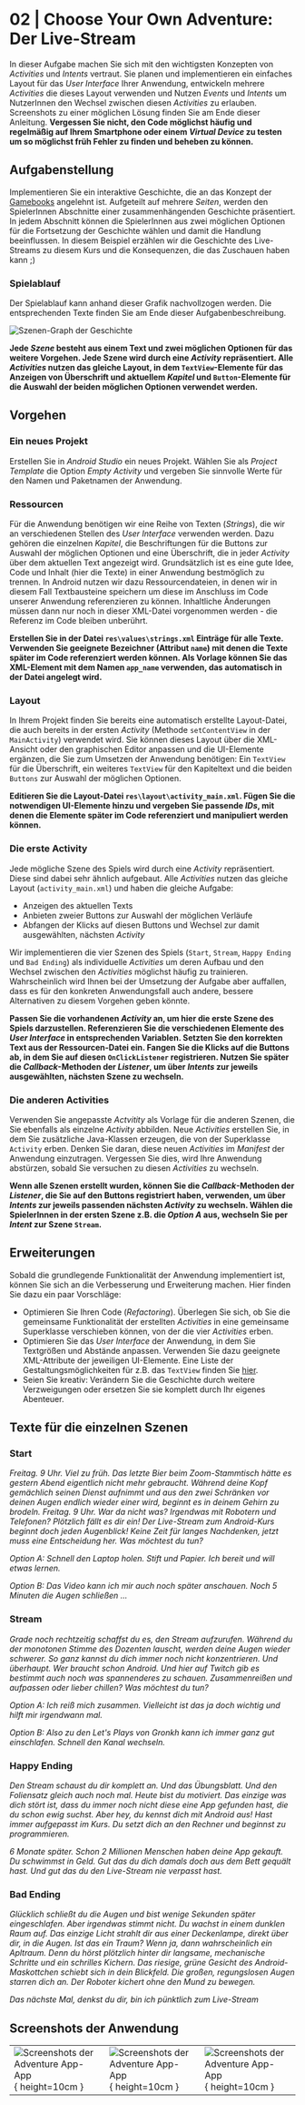 # 02 | Choose Your Own Adventure: Der Live-Stream

In dieser Aufgabe machen Sie sich mit den wichtigsten Konzepten von *Activities* und *Intents* vertraut. Sie planen und implementieren ein einfaches Layout für das *User Interface* Ihrer Anwendung, entwickeln mehrere *Activities* die dieses Layout verwenden und Nutzen *Events* und *Intents* um NutzerInnen den Wechsel zwischen diesen *Activities* zu erlauben. Screenshots zu einer möglichen Lösung finden Sie am Ende dieser Anleitung. **Vergessen Sie nicht, den Code möglichst häufig und regelmäßig auf Ihrem Smartphone oder einem *Virtual Device* zu testen um so möglichst früh Fehler zu finden und beheben zu können.**

## Aufgabenstellung

Implementieren Sie ein interaktive Geschichte, die an das Konzept der [Gamebooks](https://en.wikipedia.org/wiki/Gamebook) angelehnt ist. Aufgeteilt auf mehrere *Seiten*, werden den SpielerInnen Abschnitte einer zusammenhängenden Geschichte präsentiert. In jedem Abschnitt können die SpielerInnen aus zwei möglichen Optionen für die Fortsetzung der Geschichte wählen und damit die Handlung beeinflussen. In diesem Beispiel erzählen wir die Geschichte des Live-Streams zu diesem Kurs und die Konsequenzen, die das Zuschauen haben kann ;)

### Spielablauf

Der Spielablauf kann anhand dieser Grafik nachvollzogen werden. Die entsprechenden Texte finden Sie am Ende dieser Aufgabenbeschreibung. 

![Szenen-Graph der Geschichte](./docs/scene-graph.png "Mögliche Wege durch die Geschichte")

**Jede *Szene* besteht aus einem Text und zwei möglichen Optionen für das weitere Vorgehen. Jede Szene wird durch eine *Activity* repräsentiert. Alle *Activities* nutzen das gleiche Layout, in dem `TextView`-Elemente für das Anzeigen von Überschrift und aktuellem *Kapitel* und  `Button`-Elemente für die Auswahl der beiden möglichen Optionen verwendet werden.**  

## Vorgehen

### Ein neues Projekt

Erstellen Sie in *Android Studio* ein neues Projekt. Wählen Sie als *Project Template* die Option *Empty Activity* und vergeben Sie sinnvolle Werte für den Namen und Paketnamen der Anwendung. 

### Ressourcen

Für die Anwendung benötigen wir eine Reihe von Texten (*Strings*), die wir an verschiedenen Stellen des *User Interface* verwenden werden. Dazu gehören die einzelnen *Kapitel*, die Beschriftungen für die Buttons zur Auswahl der möglichen Optionen und eine Überschrift, die in jeder *Activity* über dem aktuellen Text angezeigt wird. Grundsätzlich ist es eine gute Idee, Code und Inhalt (hier die Texte) in einer Anwendung bestmöglich zu trennen. In Android nutzen wir dazu Ressourcendateien, in denen wir in diesem Fall Textbausteine speichern um diese im Anschluss im Code unserer Anwendung referenzieren zu können. Inhaltliche Änderungen müssen dann nur noch in dieser XML-Datei vorgenommen werden - die Referenz im Code bleiben unberührt.

**Erstellen Sie in der Datei `res\values\strings.xml` Einträge für alle Texte. Verwenden Sie geeignete Bezeichner (Attribut `name`) mit denen die Texte später im Code referenziert werden können. Als Vorlage können Sie das XML-Element mit dem Namen `app_name` verwenden, das automatisch in der Datei angelegt wird.**

### Layout

In Ihrem Projekt finden Sie bereits eine automatisch erstellte Layout-Datei, die auch bereits in der ersten *Activity* (Methode `setContentView` in der `MainActivity`) verwendet wird. Sie können dieses Layout über die XML-Ansicht oder den graphischen Editor anpassen und die UI-Elemente ergänzen, die Sie zum Umsetzen der Anwendung benötigen: Ein `TextView` für die Überschrift, ein weiteres `TextView` für den Kapiteltext und die beiden `Buttons` zur Auswahl der möglichen Optionen.

**Editieren Sie die Layout-Datei `res\layout\activity_main.xml`. Fügen Sie die notwendigen UI-Elemente hinzu und vergeben Sie passende *IDs*, mit denen die Elemente später im Code referenziert und manipuliert werden können.**

### Die erste  Activity

Jede mögliche Szene des Spiels wird durch eine *Activity* repräsentiert. Diese sind dabei sehr ähnlich aufgebaut. Alle *Activities* nutzen das gleiche Layout (`activity_main.xml`) und haben die gleiche Aufgabe:

- Anzeigen des aktuellen Texts
- Anbieten zweier Buttons zur Auswahl der möglichen Verläufe
- Abfangen der Klicks auf diesen Buttons und Wechsel zur damit ausgewählten, nächsten *Activity*

Wir implementieren die vier Szenen des Spiels (`Start`, `Stream`, `Happy Ending` und `Bad Ending`) als individuelle *Activities* um deren Aufbau und den Wechsel zwischen den *Activities* möglichst häufig zu trainieren. Wahrscheinlich wird Ihnen bei der Umsetzung der Aufgabe aber auffallen, dass es für den konkreten Anwendungsfall auch andere, bessere Alternativen zu diesem Vorgehen geben könnte.

**Passen Sie die vorhandenen *Activity* an, um hier die erste Szene des Spiels darzustellen. Referenzieren Sie die verschiedenen Elemente des *User Interface* in entsprechenden Variablen. Setzten Sie den korrekten Text aus der Ressourcen-Datei ein. Fangen Sie die Klicks auf die Buttons ab, in dem Sie auf diesen `OnClickListener` registrieren. Nutzen Sie später die *Callback*-Methoden der *Listener*, um über *Intents* zur jeweils ausgewählten, nächsten Szene zu wechseln.**

### Die anderen Activities

Verwenden Sie angepasste *Actvitity* als Vorlage für die anderen Szenen, die Sie ebenfalls als einzelne *Activity* abbilden. Neue *Activities*  erstellen Sie, in dem Sie zusätzliche Java-Klassen erzeugen, die von der Superklasse `Activity` erben. Denken Sie daran, diese neuen *Activities* im *Manifest* der Anwendung einzutragen. Vergessen Sie dies, wird Ihre Anwendung abstürzen, sobald Sie versuchen zu diesen *Activities* zu wechseln.

**Wenn alle Szenen erstellt wurden, können Sie die *Callback*-Methoden der *Listener*, die Sie auf den Buttons registriert haben, verwenden, um über *Intents* zur jeweils passenden nächsten *Activity* zu wechseln. Wählen die SpielerInnen in der ersten Szene z.B. die *Option A* aus, wechseln Sie per *Intent* zur Szene `Stream`.**

## Erweiterungen

Sobald die grundlegende Funktionalität der Anwendung implementiert ist, können Sie sich an die Verbesserung und Erweiterung machen. Hier finden Sie dazu ein paar Vorschläge:

- Optimieren Sie Ihren Code (*Refactoring*). Überlegen Sie sich, ob Sie die gemeinsame Funktionalität der erstellten *Activities* in eine gemeinsame Superklasse verschieben können, von der die vier *Activities* erben.
- Optimieren Sie das *User Interface* der Anwendung, in dem Sie Textgrößen und Abstände anpassen. Verwenden Sie dazu geeignete XML-Attribute der jeweiligen UI-Elemente. Eine Liste der Gestaltungsmöglichkeiten für z.B. das `TextView` finden Sie [hier](https://developer.android.com/reference/android/widget/TextView).
- Seien Sie kreativ: Verändern Sie die Geschichte durch weitere Verzweigungen oder ersetzen Sie sie komplett durch Ihr eigenes Abenteuer.

## Texte für die einzelnen Szenen

### Start

*Freitag. 9 Uhr. Viel zu früh. Das letzte Bier beim Zoom-Stammtisch hätte es gestern Abend eigentlich nicht mehr gebraucht. Während deine Kopf gemächlich seinen Dienst aufnimmt und aus den zwei Schränken vor deinen Augen endlich wieder einer wird, beginnt es in deinem Gehirn zu brodeln. Freitag. 9 Uhr. War da nicht was? Irgendwas mit Robotern und Telefonen? Plötzlich fällt es dir ein! Der Live-Stream zum Android-Kurs beginnt doch jeden Augenblick! Keine Zeit für langes Nachdenken, jetzt muss eine Entscheidung her. Was möchtest du tun?*

*Option A: Schnell den Laptop holen. Stift und Papier. Ich bereit und will etwas lernen.*

*Option B: Das Video kann ich mir auch noch später anschauen. Noch 5 Minuten die Augen schließen ...*

### Stream 

*Grade noch rechtzeitig schaffst du es, den Stream aufzurufen. Während du der monotonen Stimme des Dozenten lauscht, werden deine Augen wieder schwerer. So ganz kannst du dich immer noch nicht konzentrieren. Und überhaupt. Wer braucht schon Android. Und hier auf Twitch gib es bestimmt auch noch was spannenderes zu schauen. Zusammenreißen und aufpassen oder lieber chillen? Was möchtest du tun?*

*Option A: Ich reiß mich zusammen. Vielleicht ist das ja doch wichtig und hilft mir irgendwann mal.*

*Option B: Also zu den Let\'s Plays von Gronkh kann ich immer ganz gut einschlafen. Schnell den Kanal wechseln.*

### Happy Ending

*Den Stream schaust du dir komplett an. Und das Übungsblatt. Und den Foliensatz gleich auch noch mal. Heute bist du motiviert. Das einzige was dich stört ist, dass du immer noch nicht diese eine App gefunden hast, die du schon ewig suchst. Aber hey, du kennst dich mit Android aus! Hast immer aufgepasst im Kurs. Du setzt dich an den Rechner und beginnst zu programmieren.*

*6 Monate später. Schon 2 Millionen Menschen haben deine App gekauft. Du schwimmst in Geld. Gut das du dich damals doch aus dem Bett gequält hast. Und gut das du den Live-Stream nie verpasst hast.*

### Bad Ending

*Glücklich schließt du die Augen und bist wenige Sekunden später eingeschlafen. Aber irgendwas stimmt nicht. Du wachst in einem dunklen Raum auf. Das einzige Licht strahlt dir aus einer Deckenlampe, direkt über dir, in die Augen. Ist das ein Traum? Wenn ja, dann wahrscheinlich ein Apltraum. Denn du hörst plötzlich hinter dir langsame, mechanische Schritte und ein schrilles Kichern. Das riesige, grüne Gesicht des Android-Maskottchen schiebt sich in dein Blickfeld. Die großen, regungslosen Augen starren dich an. Der Roboter kichert ohne den Mund zu bewegen.*

*Das nächste Mal, denkst du dir, bin ich pünktlich zum Live-Stream*

## Screenshots der Anwendung

| | | |
|-|-|-|
|![Screenshots der Adventure App-App](./docs/screenshot-1.png){ height=10cm }|![Screenshots der Adventure App-App](./docs/screenshot-2.png){ height=10cm }|![Screenshots der Adventure App-App](./docs/screenshot-3.png){ height=10cm }|